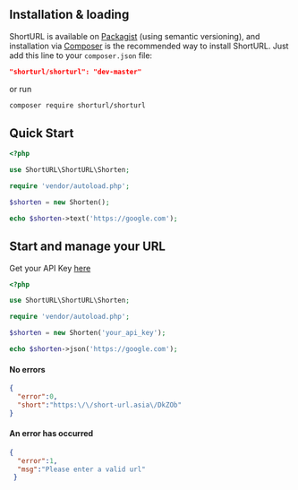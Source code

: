 ## Installation & loading
ShortURL is available on [Packagist](https://packagist.org/packages/shorturl/shorturl) (using semantic versioning), and installation via [Composer](https://getcomposer.org) is the recommended way to install ShortURL. Just add this line to your `composer.json` file:

```json
"shorturl/shorturl": "dev-master"
```

or run

```sh
composer require shorturl/shorturl
```

## Quick Start

```php
<?php

use ShortURL\ShortURL\Shorten;

require 'vendor/autoload.php';

$shorten = new Shorten();

echo $shorten->text('https://google.com');

```


## Start and manage your URL

Get your API Key [here](https://short-url.asia/user/register)

```php
<?php

use ShortURL\ShortURL\Shorten;

require 'vendor/autoload.php';

$shorten = new Shorten('your_api_key');

echo $shorten->json('https://google.com');

```

#### No errors
```json
{
  "error":0,
  "short":"https:\/\/short-url.asia\/DkZOb"
}
```

#### An error has occurred
```json
{
  "error":1,
  "msg":"Please enter a valid url"
 }
```